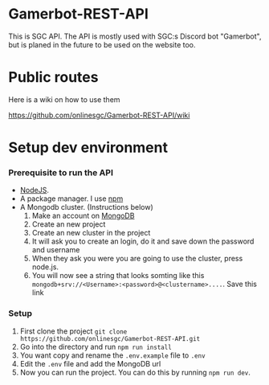 # Gamerbot-REST-API

This is SGC API. The API is mostly used with SGC:s Discord bot "Gamerbot", but is planed in the future to be used on the website too.

# Public routes

Here is a wiki on how to use them

https://github.com/onlinesgc/Gamerbot-REST-API/wiki

# Setup dev environment

### Prerequisite to run the API

- [NodeJS](https://nodejs.org/en).
- A package manager. I use [npm](https://docs.npmjs.com/downloading-and-installing-node-js-and-npm)
- A Mongodb cluster. (Instructions below)
  1. Make an account on [MongoDB](https://www.mongodb.com/developer/)
  2. Create an new project
  3. Create an new cluster in the project
  4. It will ask you to create an login, do it and save down the password and username
  5. When they ask you were you are going to use the cluster, press node.js.
  6. You will now see a string that looks somting like this `mongodb+srv://<Username>:<password>@<clustername>....`. Save this link

### Setup

1. First clone the project `git clone https://github.com/onlinesgc/Gamerbot-REST-API.git`
2. Go into the directory and run `npm run install`
3. You want copy and rename the `.env.example` file to `.env`
4. Edit the `.env` file and add the MongoDB url
5. Now you can run the project. You can do this by running `npm run dev`.
